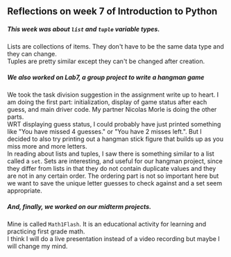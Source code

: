 ## Reflections on week 7 of Introduction to Python
##### This week was about ```list``` and ```tuple``` variable types.
Lists are collections of items.  They don't have to be the same data type and they can change.<br>
Tuples are pretty similar except they can't be changed after creation.<br>
##### We also worked on Lab7, a group project to write a hangman game
We took the task division suggestion in the assignment write up to heart.  I am doing the first part: initialization, display of game status after each guess, and main driver code. My partner Nicolas Morle is doing the other parts.<br>
WRT displaying guess status, I could probably have just printed something like "You have missed 4 guesses." or "You have 2 misses left.".  But I decided to also try printing out a hangman stick figure that builds up as you miss more and more letters.<br>
In reading about lists and tuples, I saw there is something similar to a list called a ```set```. Sets are interesting, and useful for our hangman project, since they differ from lists in that they do not contain duplicate values and they are not in any certain order.  The ordering part is not so important here but we want to save the unique letter guesses to check against and a set seem appropriate.
##### And, finally, we worked on our midterm projects.
Mine is called ```Math1Flash```.  It is an educational activity for learning and practicing first grade math.<br>
I think I will do a live presentation instead of a video recording but maybe I will change my mind.
